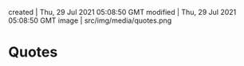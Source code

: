 created | Thu, 29 Jul 2021 05:08:50 GMT
modified | Thu, 29 Jul 2021 05:08:50 GMT
image | src/img/media/quotes.png

# Quotes
